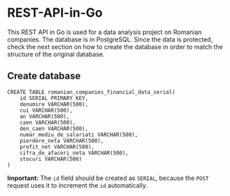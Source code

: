 # REST-API-in-Go

This REST API in Go is used for a data analysis project on Romanian companies. The database is in PostgreSQL. Since the data is protected, check the next section on how to create the database in order to match the structure of the original database.

## Create database

```
CREATE TABLE romanian_companies_financial_data_serial(
	id SERIAL PRIMARY KEY,
	denumire VARCHAR(500),
	cui VARCHAR(500),
	an VARCHAR(500),
	caen VARCHAR(500),
	den_caen VARCHAR(500),
	numar_mediu_de_salariati VARCHAR(500),
	pierdere_neta VARCHAR(500),
	profit_net VARCHAR(500),
	cifra_de_afaceri_neta VARCHAR(500),
	stocuri VARCHAR(500)
)
```

**Important:** The `id` field should be created as `SERIAL`, because the `POST` request uses it to increment the `id` automatically.
